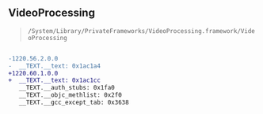 ## VideoProcessing

> `/System/Library/PrivateFrameworks/VideoProcessing.framework/VideoProcessing`

```diff

-1220.56.2.0.0
-  __TEXT.__text: 0x1ac1a4
+1220.60.1.0.0
+  __TEXT.__text: 0x1ac1cc
   __TEXT.__auth_stubs: 0x1fa0
   __TEXT.__objc_methlist: 0x2f0
   __TEXT.__gcc_except_tab: 0x3638

```
